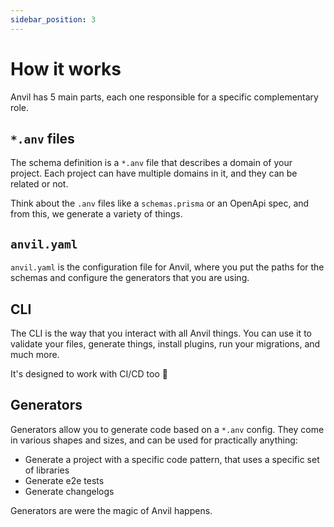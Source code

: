 ```yaml
---
sidebar_position: 3
---
```


# How it works

Anvil has 5 main parts, each one responsible for a specific complementary role.

## `*.anv` files

The schema definition is a `*.anv` file that describes a domain of your project. Each project can have multiple domains in it, and they can be related or not.

Think about the `.anv` files like a `schemas.prisma` or an OpenApi spec, and from this, we generate a variety of things.

## `anvil.yaml`

`anvil.yaml` is the configuration file for Anvil, where you put the paths for the schemas and configure the generators that you are using.

## CLI

The CLI is the way that you interact with all Anvil things. You can use it to validate your files, generate things, install plugins, run your migrations, and much more.

It's designed to work with CI/CD too 🙌

## Generators

Generators allow you to generate code based on a `*.anv` config. They come in various shapes and sizes, and can be used for practically anything:
- Generate a project with a specific code pattern, that uses a specific set of libraries
- Generate e2e tests
- Generate changelogs

Generators are were the magic of Anvil happens.

